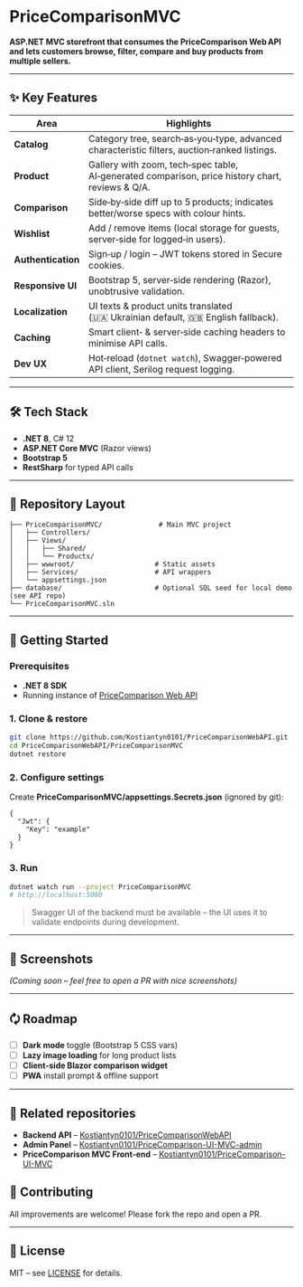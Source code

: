 # PriceComparisonMVC

**ASP.NET MVC storefront that consumes the PriceComparison Web API and lets customers browse, filter, compare and buy products from multiple sellers.**

---

## ✨ Key Features

| Area               | Highlights                                                                                       |
| ------------------ | ------------------------------------------------------------------------------------------------ |
| **Catalog**        | Category tree, search‑as‑you‑type, advanced characteristic filters, auction‑ranked listings.     |
| **Product**        | Gallery with zoom, tech‑spec table, AI‑generated comparison, price history chart, reviews & Q/A. |
| **Comparison**     | Side‑by‑side diff up to 5 products; indicates better/worse specs with colour hints.              |
| **Wishlist**       | Add / remove items (local storage for guests, server‑side for logged‑in users).                  |
| **Authentication** | Sign‑up / login – JWT tokens stored in Secure cookies.                                           |
| **Responsive UI**  | Bootstrap 5, server‑side rendering (Razor), unobtrusive validation.                              |
| **Localization**   | UI texts & product units translated (🇺🇦 Ukrainian default, 🇬🇧 English fallback).                 |
| **Caching**        | Smart client‑ & server‑side caching headers to minimise API calls.                               |
| **Dev UX**         | Hot‑reload (`dotnet watch`), Swagger‑powered API client, Serilog request logging.                |

---

## 🛠️ Tech Stack

* **.NET 8**, C# 12
* **ASP.NET Core MVC** (Razor views)
* **Bootstrap 5**
* **RestSharp** for typed API calls

---

## 📂 Repository Layout

```
├── PriceComparisonMVC/              # Main MVC project
│   ├── Controllers/
│   ├── Views/
│   │   ├── Shared/
│   │   └── Products/
│   ├── wwwroot/                    # Static assets
│   ├── Services/                   # API wrappers
│   └── appsettings.json
├── database/                       # Optional SQL seed for local demo (see API repo)
└── PriceComparisonMVC.sln
```

---

## 🚀 Getting Started

### Prerequisites

* **.NET 8 SDK**
* Running instance of [PriceComparison Web API](https://github.com/Kostiantyn0101/PriceComparisonWebAPI)

### 1. Clone & restore

```bash
git clone https://github.com/Kostiantyn0101/PriceComparisonWebAPI.git
cd PriceComparisonWebAPI/PriceComparisonMVC
dotnet restore
```

### 2. Configure settings

Create **PriceComparisonMVC/appsettings.Secrets.json** (ignored by git):

```jsonc
{
  "Jwt": {
    "Key": "example"
  }
}
```

### 3. Run

```bash
dotnet watch run --project PriceComparisonMVC
# http://localhost:5080
```

> Swagger UI of the backend must be available – the UI uses it to validate endpoints during development.

---

## 📸 Screenshots

*(Coming soon – feel free to open a PR with nice screenshots)*

---

## 🗘️ Roadmap

* [ ] **Dark mode** toggle (Bootstrap 5 CSS vars)
* [ ] **Lazy image loading** for long product lists
* [ ] **Client‑side Blazor comparison widget**
* [ ] **PWA** install prompt & offline support

---

## 🔗 Related repositories

* **Backend API** – [Kostiantyn0101/PriceComparisonWebAPI](https://github.com/Kostiantyn0101/PriceComparisonWebAPI)
* **Admin Panel** – [Kostiantyn0101/PriceComparison-UI-MVC-admin](https://github.com/Kostiantyn0101/PriceComparison-UI-MVC-admin)
* **PriceComparison MVC Front‑end** – [Kostiantyn0101/PriceComparison-UI-MVC](https://github.com/Kostiantyn0101/PriceComparison-UI-MVC)

## 🤝 Contributing

All improvements are welcome! Please fork the repo and open a PR.

---

## 📝 License

MIT – see [LICENSE](LICENSE) for details.
